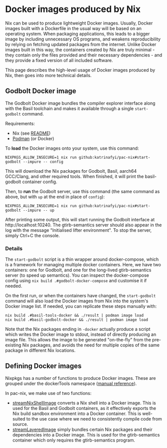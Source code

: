 # Docker images produced by Nix

Nix can be used to produce lightweight Docker images.
Usually, Docker images built with a Dockerfile in the usual way
will be based on an operating system.
When packaging applications, this leads to a bigger image by
including unnecessary OS programs, and weakens reproducibility
by relying on fetching updated packages from the internet.
Unlike Docker images built in this way,
the containers created by Nix are truly minimal -
they contain only the files provided and their necessary dependencies -
and they provide a fixed version of all included software.

This page describes the high-level usage of Docker images produced by Nix,
then goes into more technical details.

## Godbolt Docker image

The Godbolt Docker image bundles the compiler explorer interface along
with the Basil toolchain and makes it available through a single
`start-godbolt` command.

Requirements:
- Nix (see [README](https://github.com/katrinafyi/pac-nix/?tab=readme-ov-file#usage))
- [Podman](https://podman.io/) (or Docker)

To **load** the Docker images onto your system, use this command:
```
NIXPKGS_ALLOW_INSECURE=1 nix run github:katrinafyi/pac-nix#start-godbolt --impure -- config
```
This will download the Nix packages for Godbolt, Basil, aarch64 GCC/Clang, and other
required tools.
When finished, it will print the basil-godbolt container config.

Then, to **run** the Godbolt server, use this command
(the same command as above, but with `up` at the end in place of `config`):
```
NIXPKGS_ALLOW_INSECURE=1 nix run github:katrinafyi/pac-nix#start-godbolt --impure -- up
```
After printing some output, this will start running the Godbolt interface at http://localhost:10240.
The gtirb-semantics server should also appear in the log with the message
"Initialised lifter environment".
To stop the server, simply Ctrl+C the console.

### Details

The `start-godbolt` script is a thin wrapper around docker-compose, which is a framework
for managing multiple docker containers.
Here, we have two containers: one for Godbolt, and one for the long-lived gtirb-semantics server
(to speed up semantics). You can inspect the docker-compose config using
`nix build .#godbolt-docker-compose` and customise it if needed.

On the first run, or when the containers have changed, the `start-godbolt` command
will also load the Docker images from Nix into the system's Docker image list.
If needed, you can replicate these steps manually with:
```
nix build .#basil-tools-docker && ./result | podman image load
nix build .#basil-godbolt-docker && ./result | podman image load
```

Note that the Nix packages ending in `-docker` actually produce a script which
writes the Docker image to stdout, instead of directly producing an image file.
This allows the image to be generated "on-the-fly" from the pre-existing Nix packages,
and avoids the need for multiple copies of the same package in different Nix locations.

## Defining Docker images

Nixpkgs has a number of functions to produce Docker images. These are grouped under the dockerTools
namespace ([manual reference](https://nixos.org/manual/nixpkgs/stable/#sec-pkgs-dockerTools)).

In pac-nix, we make use of two functions:
- [streamNixShellImage](https://nixos.org/manual/nixpkgs/stable/#ssec-pkgs-dockerTools-streamNixShellImage)
  converts a Nix shell into a Docker image. This is used for the Basil and Godbolt containers, as it
  effectively exports the Nix build sandbox environment into a Docker container.
  This is well-suited to the use case where we need to consistently compile code from source.
- [streamLayeredImage](https://nixos.org/manual/nixpkgs/stable/#ssec-pkgs-dockerTools-streamLayeredImage)
  simply bundles certain Nix packages and their dependencies into a Docker image.
  This is used for the gtirb-semantics container which only requires the gtirb-semantics program.
